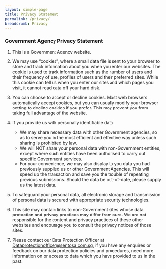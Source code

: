 ```yaml
---
layout: simple-page
title: Privacy Statement
permalink: /privacy/
breadcrumb: Privacy
---
```


### **Government Agency Privacy Statement**

1. This is a Government Agency website.

2. We may use “cookies”, where a small data file is sent to your browser to store and track information about you when you enter our websites. The cookie is used to track information such as the number of users and their frequency of use, profiles of users and their preferred sites. While this cookie can tell us when you enter our sites and which pages you visit, it cannot read data off your hard disk.

3. You can choose to accept or decline cookies. Most web browsers automatically accept cookies, but you can usually modify your browser setting to decline cookies if you prefer. This may prevent you from taking full advantage of the website.

4. If you provide us with personally identifiable data

    * We may share necessary data with other Government agencies, so as to serve you in the most efficient and effective way unless such sharing is prohibited by law.
    * We will NOT share your personal data with non-Government entities, except where such entities have been authorised to carry out specific Government services.
    * For your convenience, we may also display to you data you had previously supplied us or other Government Agencies. This will speed up the transaction and save you the trouble of repeating previous submissions. Should the data be out-of-date, please supply us the latest data.

5. To safeguard your personal data, all electronic storage and transmission of personal data is secured with appropriate security technologies.

6. This site may contain links to non-Government sites whose data protection and privacy practices may differ from ours.  We are not responsible for the content and privacy practices of these other websites and encourage you to consult the privacy notices of those sites.

7. Please contact our Data Protection Officer at Dataprotectionofficer@sentosa.com.sg, if you have any enquires or feedback on our data protection policies and procedures, need more information on or access to data which you have provided to us in the past.